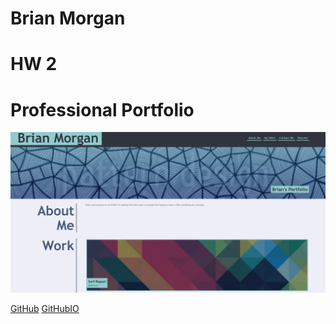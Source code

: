 # Brian Morgan

# HW 2
# Professional Portfolio

![alt text](portss.png)

[GitHub](https://github.com/N-Person)
[GitHubIO](https://www.example.com)